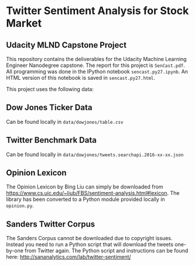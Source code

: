 # Twitter Sentiment Analysis for Stock Market
## Udacity MLND Capstone Project

This repository contains the deliverables for the Udacity Machine Learning Engineer Nanodegree capstone. The report for this project is `SenCast.pdf`. All programming was done in the IPython notebook `sencast.py27.ipynb`. An HTML version of this notebook is saved in `sencast.py27.html`.

This project uses the following data:

## Dow Jones Ticker Data

Can be found locally in `data/dowjones/table.csv`

## Twitter Benchmark Data

Can be found locally in `data/dowjones/tweets.searchapi.2016-xx-xx.json`

## Opinion Lexicon

The Opinion Lexicon by Bing Liu can simply be downloaded from https://www.cs.uic.edu/~liub/FBS/sentiment-analysis.html#lexicon. The library has been converted to a Python module provided locally in `opinion.py`.

## Sanders Twitter Corpus

The Sanders Corpus cannot be downloaded due to copyright issues. Instead you need to run a Python script that will download the tweets one-by-one from Twitter again. The Python script and instructions can be found here: http://sananalytics.com/lab/twitter-sentiment/

